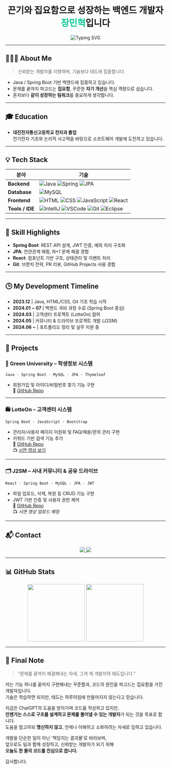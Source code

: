 <h1 align="center">끈기와 집요함으로 성장하는 백엔드 개발자 <span style="color:#00C896;">장민혁</span>입니다</h1>

<p align="center">
  <img src="https://readme-typing-svg.herokuapp.com?font=Fira+Code&size=22&pause=1000&color=00C896&center=true&vCenter=true&width=435&lines=Java+%2F+Spring+지향+백엔드+개발자;문제를+파고드는+집요함;꾸준함은+나의+무기입니다" alt="Typing SVG" />
</p>

---

## 🙋🏻‍♂️ About Me
> 신뢰받는 개발자를 지향하며, 기술보다 태도에 집중합니다.

- Java / Spring Boot 기반 백엔드에 집중하고 있습니다.
- 문제를 끝까지 파고드는 **집요함**, 꾸준한 **자기 개선**을 핵심 역량으로 삼습니다.
- 혼자보다 **같이 성장하는 팀워크**를 중요하게 생각합니다.

---

## 🎓 Education

- **대진전자통신고등학교 전자과 졸업**  
  전기전자 기초와 논리적 사고력을 바탕으로 소프트웨어 개발에 도전하고 있습니다.

---

## 💡 Tech Stack

| 분야 | 기술 |
|------|------|
| **Backend** | ![Java](https://skillicons.dev/icons?i=java) ![Spring](https://skillicons.dev/icons?i=spring) ![JPA](https://skillicons.dev/icons?i=hibernate) |
| **Database** | ![MySQL](https://skillicons.dev/icons?i=mysql) |
| **Frontend** | ![HTML](https://skillicons.dev/icons?i=html) ![CSS](https://skillicons.dev/icons?i=css) ![JavaScript](https://skillicons.dev/icons?i=javascript) ![React](https://skillicons.dev/icons?i=react) |
| **Tools / IDE** | ![IntelliJ](https://skillicons.dev/icons?i=intellij) ![VSCode](https://skillicons.dev/icons?i=vscode) ![Git](https://skillicons.dev/icons?i=git) ![Eclipse](https://skillicons.dev/icons?i=eclipse) |

---

## 🧠 Skill Highlights

- **Spring Boot**: REST API 설계, JWT 인증, 예외 처리 구조화
- **JPA**: 연관관계 매핑, N+1 문제 해결 경험
- **React**: 컴포넌트 기반 구조, 상태관리 및 이벤트 처리
- **Git**: 브랜치 전략, PR 리뷰, GitHub Projects 사용 경험

---

## 🕒 My Development Timeline

- **2023.12** | Java, HTML/CSS, Git 기초 학습 시작  
- **2024.01 ~ 07** | 백엔드 국비 과정 수료 (Spring Boot 중심)  
- **2024.03** | 고객센터 프로젝트 (LotteOn) 참여  
- **2024.05** | 커뮤니티 & 드라이브 프로젝트 개발 (J2SM)  
- **2024.06 ~** | 포트폴리오 정리 및 실무 지원 중

---

## 💼 Projects

### 🏫 Green University – 학생정보 시스템  
`Java · Spring Boot · MySQL · JPA · Thymeleaf`  
- 회원가입 및 아이디/비밀번호 찾기 기능 구현  
🔗 [GitHub Repo](https://github.com/minheyok/green)

---

### 🛍️ LotteOn – 고객센터 시스템  
`Spring Boot · JavaScript · Bootstrap`  
- 관리자/사용자 페이지 이원화 및 FAQ/채용/문의 관리 구현  
- 키워드 기반 검색 기능 추가  
🔗 [GitHub Repo](https://github.com/greenlotte6/lotte1-lotteon-project-team4)  
📺 [시연 영상 보기](https://www.youtube.com/watch?v=5xUk7lsGvkE&t=12s)

---

### 🗂️ J2SM – 사내 커뮤니티 & 공유 드라이브  
`React · Spring Boot · MySQL · JPA · JWT`  
- 파일 업로드, 삭제, 복원 등 CRUD 기능 구현  
- JWT 기반 인증 및 사용자 권한 제어  
🔗 [GitHub Repo](https://github.com/greenlotte6/lotte2-community-app-project-team1)  
📺 <em>시연 영상 업로드 예정</em>

---

## 📬 Contact

<p align="center">
  <a href="mailto:wkdalsgur5556@gmail.com">
    <img src="https://img.shields.io/badge/Gmail-D14836?style=for-the-badge&logo=gmail&logoColor=white"/>
  </a>
  <a href="https://github.com/minheyok">
    <img src="https://img.shields.io/badge/GitHub-000?style=for-the-badge&logo=github&logoColor=white"/>
  </a>
</p>

---

## 📊 GitHub Stats

<p align="center">
  <img height="180" src="https://github-readme-stats.vercel.app/api?username=minheyok&show_icons=true&theme=tokyonight&hide_border=true"/>
  <img height="180" src="https://github-readme-stats.vercel.app/api/top-langs/?username=minheyok&layout=compact&theme=tokyonight&hide_border=true"/>
</p>

---

## 🧩 Final Note

> “문제를 끝까지 해결해내는 자세, 그게 제 개발자의 태도입니다.”

저는 기능 하나를 끝까지 구현해내는 꾸준함과, 코드의 원인을 파고드는 집요함을 가진 개발자입니다.  
기술은 학습하면 되지만, 태도는 하루아침에 만들어지지 않는다고 믿습니다.  

지금은 ChatGPT의 도움을 받아가며 코드를 작성하고 있지만,  
**언젠가는 스스로 구조를 설계하고 문제를 풀어낼 수 있는 개발자**가 되는 것을 목표로 합니다.  
도움을 참고하되 **맹신하지 않고**, 언제나 이해하고 소화하려는 자세로 임하고 있습니다.  

개발을 단순한 일이 아닌 ‘책임지는 결과물’로 바라보며,  
앞으로도 팀과 함께 성장하고, 신뢰받는 개발자가 되기 위해  
**오늘도 한 줄의 코드를 진심으로 씁니다.**

감사합니다.
